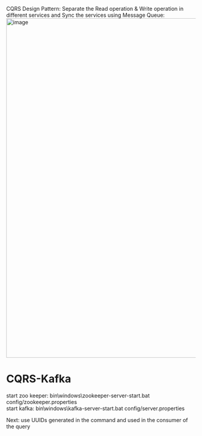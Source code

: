 CQRS Design Pattern: Separate the Read operation & Write operation in different services and Sync the services using Message Queue:
<img width="902" alt="image" src="https://github.com/inurzamal/CQRS-Kafka/assets/18715701/0c17074d-738d-4f2a-9cc4-dfb58eabff97">


# CQRS-Kafka



start zoo keeper: bin\windows\zookeeper-server-start.bat config/zookeeper.properties <br>
start kafka: bin\windows\kafka-server-start.bat config/server.properties

Next: use UUIDs generated in the command and used in the consumer of the query


